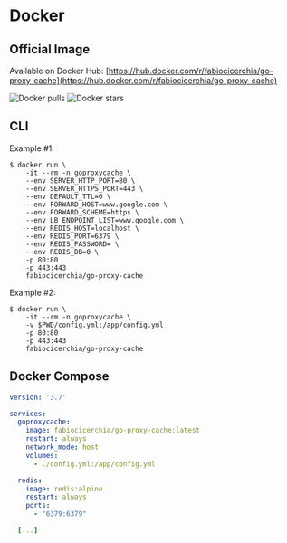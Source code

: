 # Docker

## Official Image

Available on Docker Hub: [https://hub.docker.com/r/fabiocicerchia/go-proxy-cache](https://hub.docker.com/r/fabiocicerchia/go-proxy-cache)

![Docker pulls](https://img.shields.io/docker/pulls/fabiocicerchia/go-proxy-cache.svg "Docker pulls")
![Docker stars](https://img.shields.io/docker/stars/fabiocicerchia/go-proxy-cache.svg "Docker stars")

## CLI

Example #1:

```console
$ docker run \
    -it --rm -n goproxycache \
    --env SERVER_HTTP_PORT=80 \
    --env SERVER_HTTPS_PORT=443 \
    --env DEFAULT_TTL=0 \
    --env FORWARD_HOST=www.google.com \
    --env FORWARD_SCHEME=https \
    --env LB_ENDPOINT_LIST=www.google.com \
    --env REDIS_HOST=localhost \
    --env REDIS_PORT=6379 \
    --env REDIS_PASSWORD= \
    --env REDIS_DB=0 \
    -p 80:80
    -p 443:443
    fabiocicerchia/go-proxy-cache
```

Example #2:

```console
$ docker run \
    -it --rm -n goproxycache \
    -v $PWD/config.yml:/app/config.yml
    -p 80:80
    -p 443:443
    fabiocicerchia/go-proxy-cache
```

## Docker Compose

```yaml
version: '3.7'

services:
  goproxycache:
    image: fabiocicerchia/go-proxy-cache:latest
    restart: always
    network_mode: host
    volumes:
      - ./config.yml:/app/config.yml

  redis:
    image: redis:alpine
    restart: always
    ports:
      - "6379:6379"

  [...]
```
